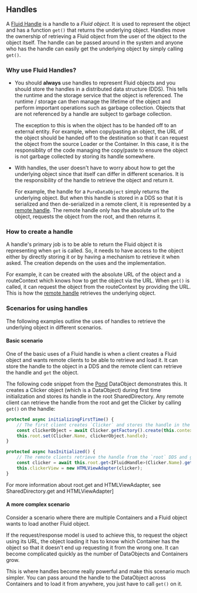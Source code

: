## Handles

A [Fluid Handle](../../packages/loader/core-interfaces/src/handles.ts) is a handle to a _Fluid object_. It is
used to represent the object and has a function `get()` that returns the underlying object. Handles move the ownership
of retrieving a Fluid object from the user of the object to the object itself. The handle can be passed around in the
system and anyone who has the handle can easily get the underlying object by simply calling `get()`.

### Why use Fluid Handles?

- You should **always** use handles to represent Fluid objects and you should store the handles in a distributed data
  structure (DDS). This tells the runtime and the storage service that the object is referenced. The runtime / storage
  can then manage the lifetime of the object and perform important operations such as garbage collection. Objects that
  are not referenced by a handle are subject to garbage collection.

  The exception to this is when the object has to be handed off to an external entity. For example, when copy/pasting
  an object, the URL of the object should be handed off to the destination so that it can request the object from the
  source Loader or the Container. In this case, it is the responsiblity of the code managing the copy/paste to ensure
  the object is not garbage collected by storing its handle somewhere.

- With handles, the user doesn't have to worry about how to get the underlying object since that itself can differ in
  different scenarios. It is the responsibility of the handle to retrieve the object and return it.

  For example, the handle for a `PureDataObject` simply returns the underlying object. But when this handle is stored in
  a DDS so that it is serialized and then de-serialized in a remote client, it is represented by a [remote handle][].
  The remote handle only has the absolute url to the object, requests the object from the root, and then returns it.

### How to create a handle

A handle's primary job is to be able to return the Fluid object it is representing when `get` is called. So, it needs to
have access to the object either by directly storing it or by having a mechanism to retrieve it when asked. The creation
depends on the uses and the implementation.

For example, it can be created with the absolute URL of the object and a routeContext which knows how to get the
object via the URL. When `get()` is called, it can request the object from the routeContext by providing the URL. This
is how the [remote handle][] retrieves the underlying object.

### Scenarios for using handles

 The following examples outline the uses of handles to retrieve the underlying object in different scenarios.

#### Basic scenario

One of the basic uses of a Fluid handle is when a client creates a Fluid object and wants remote clients to be able
to retrieve and load it. It can store the handle to the object in a DDS and the remote client can retrieve the handle
and `get` the object.

The following code snippet from the
[Pond](https://github.com/microsoft/FluidFramework/tree/main/examples/data-objects/pond) DataObject demonstrates this.
It creates a Clicker object (which is a DataObject) during first time initialization and stores its handle in the root
SharedDirectory. Any remote client can retrieve the handle from the root and get the Clicker by calling `get()` on the
handle:

```typescript
protected async initializingFirstTime() {
    // The first client creates `Clicker` and stores the handle in the `root` DDS.
    const clickerObject = await Clicker.getFactory().create(this.context);
    this.root.set(Clicker.Name, clickerObject.handle);
}

protected async hasInitialized() {
    // The remote clients retrieve the handle from the `root` DDS and get the `Clicker`.
    const clicker = await this.root.get<IFluidHandle>(Clicker.Name).get();
    this.clickerView = new HTMLViewAdapter(clicker);
}
```

<!-- TODO: link to the reference docs below -->
For more information about root.get and HTMLViewAdapter, see SharedDirectory.get and HTMLViewAdapter]

#### A more complex scenario

Consider a scenario where there are multiple Containers and a Fluid object wants to load another Fluid object.

If the request/response model is used to achieve this, to request the object using its URL, the object loading it
has to know which Container has the object so that it doesn't end up requesting it from the wrong one. It can become
complicated quickly as the number of DataObjects and Containers grow.

This is where handles become really powerful and make this scenario much simpler. You can pass around the handle to
the DataObject across Containers and to load it from anywhere, you just have to call `get()` on it.


[remote handle]:
https://github.com/microsoft/FluidFramework/blob/main/packages/runtime/runtime-utils/src/remoteComponentHandle.ts
